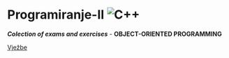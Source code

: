 # Programiranje-II 		![C++](https://img.shields.io/badge/c++-%2300599C.svg?style=for-the-badge&logo=c%2B%2B&logoColor=white)


***Colection of exams and exercises*** - **OBJECT-ORIENTED PROGRAMMING**

[Vježbe](https://github.com/Ensar01/Programiranje-II/tree/main/Vje%C5%BEbe)
